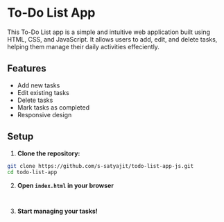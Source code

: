 # To-Do List App

This To-Do List app is a simple and intuitive web application built using HTML, CSS, and JavaScript. It allows users to add, edit, and delete tasks, helping them manage their daily activities effeciently.

## Features

- Add new tasks
- Edit existing tasks
- Delete tasks
- Mark tasks as completed
- Responsive design

## Setup

1. **Clone the repository:**

```bash
git clone https://github.com/s-satyajit/todo-list-app-js.git 
cd todo-list-app
```

2. **Open ```index.html``` in your browser**

```html



```

3. **Start managing your tasks!**

